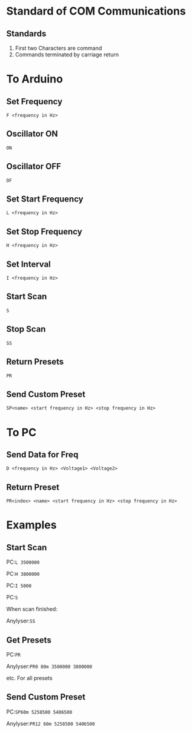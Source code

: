 Standard of COM Communications
======
Standards
------
1. First two Characters are command
2. Commands terminated by carriage return

To Arduino
======

Set Frequency
------
`F <frequency in Hz>`

Oscillator ON
------
`ON`

Oscillator OFF
------
`OF`

Set Start Frequency
------
`L <frequency in Hz>`

Set Stop Frequency
------
`H <frequency in Hz>`

Set Interval
------
`I <frequency in Hz>`

Start Scan
------
`S`

Stop Scan
------
`SS`

Return Presets
------
`PR`

Send Custom Preset
------
`SP<name> <start frequency in Hz> <stop frequency in Hz>`

To PC
======

Send Data for Freq
------
`D <frequency in Hz> <Voltage1> <Voltage2>`

Return Preset
------
`PR<index> <name> <start frequency in Hz> <stop frequency in Hz>`

Examples
======

Start Scan
------
PC:`L 3500000`

PC:`H 3800000`

PC:`I 5000`

PC:`S`

When scan finished:

Anylyser:`SS`

Get Presets
------
PC:`PR`

Anylyser:`PR0 80m 3500000 3800000`

etc. For all presets

Send Custom Preset
-------
PC:`SP60m 5258500 5406500`

Anylyser:`PR12 60m 5258500 5406500`
